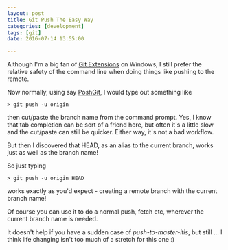 ```yaml
---
layout: post
title: Git Push The Easy Way
categories: [development]
tags: [git]
date: 2016-07-14 13:55:00

---
```


Although I'm a big fan of [Git Extensions](https://gitextensions.github.io) on Windows, I still prefer the relative safety of the command line when doing things like pushing to the remote.

<!--more-->

Now normally, using say [PoshGit](https://github.com/dahlbyk/posh-git), I would type out something like

`> git push -u origin`

then cut/paste the branch name from the command prompt. Yes, I know that tab completion can be sort of a friend here, but often it's a little slow and the cut/paste can still be quicker. Either way, it's not a bad workflow.

But then I discovered that HEAD, as an alias to the current branch, works just as well as the branch name!

So just typing

`> git push -u origin HEAD`

works exactly as you'd expect - creating a remote branch with the current branch name!

Of course you can use it to do a normal push, fetch etc, wherever the current branch name is needed.

It doesn't help if you have a sudden case of _push-to-master-itis_, but still ... I think life changing isn't too much of a stretch for this one :)